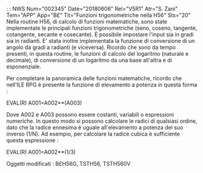 :  : NWS Num="002345" Date="20180606" Rel="V5R1" Atr="S. Zani" Tem="APP" App="B£" Tit="Funzioni trigonometriche nella H56" Sts="20"
Nella routine H56, di calcolo di funzioni matematiche, sono state implementate le principali funzioni trigonometriche (seno, coseno, tangente, cotangente, secante e cosecante). È possibile impostare l'input sia in gradi sia in radianti.
E' stata inoltre implementata la funzione di conversione di un angolo da gradi a radianti (e viceversa).
Ricordo che sono da tempo presenti, in questa routine, le funzioni di calcolo del logaritmo (naturale e decimale), di conversione di un logaritmo da una base all'altra e di esponenziale.

Per completare la panoramica delle funzioni matematiche, ricordo che nell'ILE RPG è presente la funzione di elevamento a potenza in questa forma : 

EVAL(R)  A001=A002**(A003)

Dove A002 e A003 possono essere costanti, variabili o espressioni numeriche.
In questo modo si possono calcolare le radici di qualsiasi ordine, dato che la radice ennesima è uguale all'elevamento a potenza del suo inverso (1/N).
Ad esempio, per calcolare la radice cubica è sufficiente questa espressione : 

EVAL(R)   A001=A002**(1/3)

Oggetti modificati : 
B£H56G, TSTH56, TSTH560V
